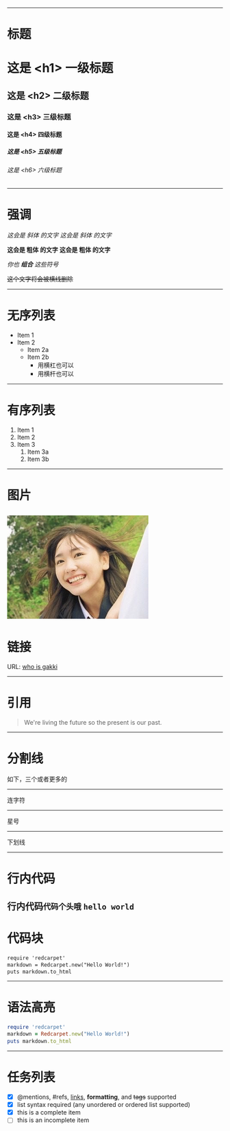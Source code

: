 -----
# 标题
# 这是 \<h1> 一级标题
## 这是 \<h2> 二级标题
### 这是 \<h3> 三级标题
#### 这是 \<h4> 四级标题
##### 这是 \<h5> 五级标题
###### 这是 \<h6> 六级标题

--------
# 强调
*这会是 斜体 的文字*
_这会是 斜体 的文字_

**这会是 粗体 的文字**
__这会是 粗体 的文字__

_你也 **组合** 这些符号_

~~这个文字将会被横线删除~~

-----
# 无序列表
* Item 1
* Item 2
  * Item 2a
  * Item 2b
    - 用横杠也可以
    - 用横杆也可以

-----
# 有序列表
1. Item 1
1. Item 2
1. Item 3
   1. Item 3a
   1. Item 3b

----
# 图片
![GitHub Logo](./images/gakki.png)
----
# 链接
URL: [who is gakki](https://www.baidu.com/s?ie=utf-8&f=3&rsv_bp=1&tn=92119027_s_hao_pg&wd=gakki&oq=gakki&rsv_pq=d0eb57cf00015fe1&rsv_t=441dLuFkZCW5%2FC579TAM5NYnRo5tpyzhKu9F9rTEMATlDF7m47ZRm9uQwTICry0hbZNyCLqAp%2BE&rqlang=cn&rsv_enter=0&rsv_sug3=196&rsv_sug1=76&rsv_sug7=100&prefixsug=gakki&rsp=0&rsv_sug4=3304)

---
# 引用
> We're living the future so
> the present is our past.

---
# 分割线
如下，三个或者更多的

---

连字符

***

星号

___

下划线

---
# 行内代码
行内代码`代码个头哦` `hello world`
---
# 代码块
```
require 'redcarpet'
markdown = Redcarpet.new("Hello World!")
puts markdown.to_html
```
---
# 语法高亮
```ruby
require 'redcarpet'
markdown = Redcarpet.new("Hello World!")
puts markdown.to_html
```
---
# 任务列表
- [x] @mentions, #refs, [links](), **formatting**, and <del>tags</del> supported
- [x] list syntax required (any unordered or ordered list supported)
- [x] this is a complete item
- [ ] this is an incomplete item
